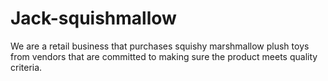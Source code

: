 # Jack-squishmallow
We are a retail business that purchases squishy marshmallow plush toys from vendors that are committed to making sure the product meets quality criteria.
